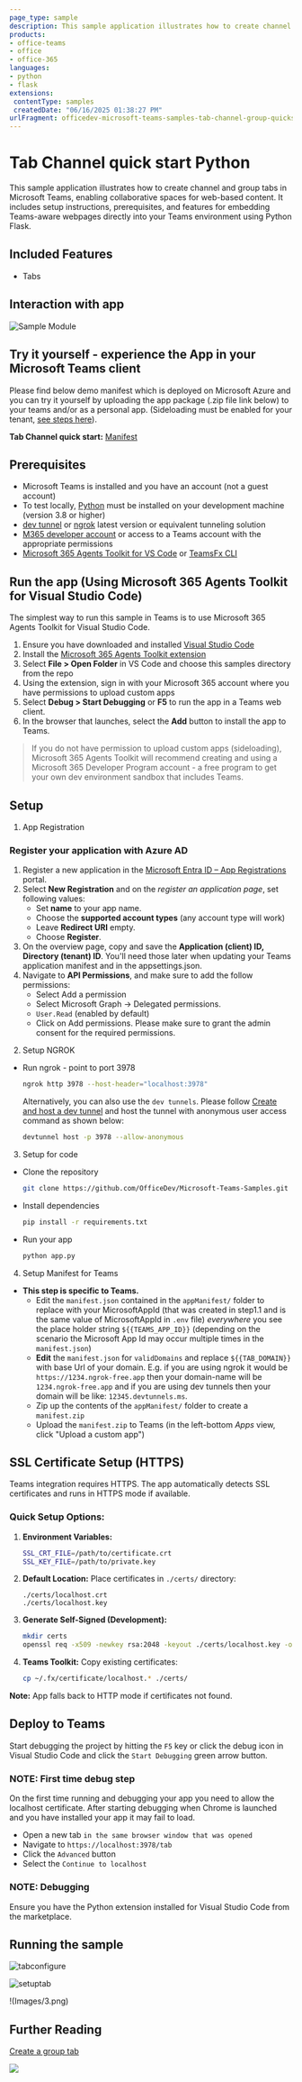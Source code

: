 ```yaml
---
page_type: sample
description: This sample application illustrates how to create channel and group tabs in Microsoft Teams, enabling collaborative spaces for web-based content. It includes setup instructions, prerequisites, and features for embedding Teams-aware webpages directly into your Teams environment.
products:
- office-teams
- office
- office-365
languages:
- python
- flask
extensions:
 contentType: samples
 createdDate: "06/16/2025 01:38:27 PM"
urlFragment: officedev-microsoft-teams-samples-tab-channel-group-quickstart-python
---
```


# Tab Channel quick start Python

This sample application illustrates how to create channel and group tabs in Microsoft Teams, enabling collaborative spaces for web-based content. It includes setup instructions, prerequisites, and features for embedding Teams-aware webpages directly into your Teams environment using Python Flask.

## Included Features
* Tabs

## Interaction with app

![Sample Module](Images/4.gif)

## Try it yourself - experience the App in your Microsoft Teams client
Please find below demo manifest which is deployed on Microsoft Azure and you can try it yourself by uploading the app package (.zip file link below) to your teams and/or as a personal app. (Sideloading must be enabled for your tenant, [see steps here](https://docs.microsoft.com/microsoftteams/platform/concepts/build-and-test/prepare-your-o365-tenant#enable-custom-teams-apps-and-turn-on-custom-app-uploading)).

**Tab Channel quick start:** [Manifest](/samples/tab-channel-group-quickstart/python/demo-manifest/tab-channel-group-quickstart.zip)

## Prerequisites

- Microsoft Teams is installed and you have an account (not a guest account)
- To test locally, [Python](https://www.python.org/downloads/) must be installed on your development machine (version 3.8 or higher)
- [dev tunnel](https://learn.microsoft.com/en-us/azure/developer/dev-tunnels/get-started?tabs=windows) or [ngrok](https://ngrok.com/) latest version or equivalent tunneling solution
- [M365 developer account](https://docs.microsoft.com/microsoftteams/platform/concepts/build-and-test/prepare-your-o365-tenant) or access to a Teams account with the appropriate permissions
- [Microsoft 365 Agents Toolkit for VS Code](https://marketplace.visualstudio.com/items?itemName=TeamsDevApp.ms-teams-vscode-extension) or [TeamsFx CLI](https://learn.microsoft.com/microsoftteams/platform/toolkit/teamsfx-cli?pivots=version-one)

## Run the app (Using Microsoft 365 Agents Toolkit for Visual Studio Code)

The simplest way to run this sample in Teams is to use Microsoft 365 Agents Toolkit for Visual Studio Code.

1. Ensure you have downloaded and installed [Visual Studio Code](https://code.visualstudio.com/docs/setup/setup-overview)
1. Install the [Microsoft 365 Agents Toolkit extension](https://marketplace.visualstudio.com/items?itemName=TeamsDevApp.ms-teams-vscode-extension)
1. Select **File > Open Folder** in VS Code and choose this samples directory from the repo
1. Using the extension, sign in with your Microsoft 365 account where you have permissions to upload custom apps
1. Select **Debug > Start Debugging** or **F5** to run the app in a Teams web client.
1. In the browser that launches, select the **Add** button to install the app to Teams.

> If you do not have permission to upload custom apps (sideloading), Microsoft 365 Agents Toolkit will recommend creating and using a Microsoft 365 Developer Program account - a free program to get your own dev environment sandbox that includes Teams.

## Setup

1) App Registration

### Register your application with Azure AD

1. Register a new application in the [Microsoft Entra ID – App Registrations](https://go.microsoft.com/fwlink/?linkid=2083908) portal.
2. Select **New Registration** and on the *register an application page*, set following values:
    * Set **name** to your app name.
    * Choose the **supported account types** (any account type will work)
    * Leave **Redirect URI** empty.
    * Choose **Register**.
3. On the overview page, copy and save the **Application (client) ID, Directory (tenant) ID**. You'll need those later when updating your Teams application manifest and in the appsettings.json.
4. Navigate to **API Permissions**, and make sure to add the follow permissions:
    * Select Add a permission
    * Select Microsoft Graph -> Delegated permissions.
    * `User.Read` (enabled by default)
    * Click on Add permissions. Please make sure to grant the admin consent for the required permissions.

2) Setup NGROK
 - Run ngrok - point to port 3978

   ```bash
   ngrok http 3978 --host-header="localhost:3978"
   ```  

   Alternatively, you can also use the `dev tunnels`. Please follow [Create and host a dev tunnel](https://learn.microsoft.com/en-us/azure/developer/dev-tunnels/get-started?tabs=windows) and host the tunnel with anonymous user access command as shown below:

   ```bash
   devtunnel host -p 3978 --allow-anonymous
   ```

3. Setup for code
- Clone the repository

    ```bash
    git clone https://github.com/OfficeDev/Microsoft-Teams-Samples.git
    ```

- Install dependencies

    ```bash
    pip install -r requirements.txt
    ```
- Run your app

    ```bash
    python app.py
    ```

4. Setup Manifest for Teams

- **This step is specific to Teams.**
    - Edit the `manifest.json` contained in the `appManifest/` folder to replace with your MicrosoftAppId (that was created in step1.1 and is the same value of MicrosoftAppId in `.env` file) *everywhere* you see the place holder string `${{TEAMS_APP_ID}}` (depending on the scenario the Microsoft App Id may occur multiple times in the `manifest.json`)
    - **Edit** the `manifest.json` for `validDomains` and replace `${{TAB_DOMAIN}}` with base Url of your domain. E.g. if you are using ngrok it would be `https://1234.ngrok-free.app` then your domain-name will be `1234.ngrok-free.app` and if you are using dev tunnels then your domain will be like: `12345.devtunnels.ms`.
    - Zip up the contents of the `appManifest/` folder to create a `manifest.zip`
    - Upload the `manifest.zip` to Teams (in the left-bottom *Apps* view, click "Upload a custom app")

## SSL Certificate Setup (HTTPS)

Teams integration requires HTTPS. The app automatically detects SSL certificates and runs in HTTPS mode if available.

### Quick Setup Options:

1. **Environment Variables:**
   ```bash
   SSL_CRT_FILE=/path/to/certificate.crt
   SSL_KEY_FILE=/path/to/private.key
   ```

2. **Default Location:** Place certificates in `./certs/` directory:
   ```
   ./certs/localhost.crt
   ./certs/localhost.key
   ```

3. **Generate Self-Signed (Development):**
   ```bash
   mkdir certs
   openssl req -x509 -newkey rsa:2048 -keyout ./certs/localhost.key -out ./certs/localhost.crt -days 365 -nodes -subj "/CN=localhost"
   ```

4. **Teams Toolkit:** Copy existing certificates:
   ```bash
   cp ~/.fx/certificate/localhost.* ./certs/
   ```

**Note:** App falls back to HTTP mode if certificates not found.

## Deploy to Teams
Start debugging the project by hitting the `F5` key or click the debug icon in Visual Studio Code and click the `Start Debugging` green arrow button.

### NOTE: First time debug step
On the first time running and debugging your app you need to allow the localhost certificate. After starting debugging when Chrome is launched and you have installed your app it may fail to load.

- Open a new tab `in the same browser window that was opened`
- Navigate to `https://localhost:3978/tab`
- Click the `Advanced` button
- Select the `Continue to localhost`

### NOTE: Debugging
Ensure you have the Python extension installed for Visual Studio Code from the marketplace.



## Running the sample

![tabconfigure](Images/1.png)

![setuptab](Images/2.png)

!(Images/3.png)


## Further Reading

[Create a group tab](https://learn.microsoft.com/microsoftteams/platform/tabs/how-to/create-channel-group-tab?pivots=node-java-script)

<img src="https://pnptelemetry.azurewebsites.net/microsoft-teams-samples/samples/tab-channel-group-quickstart-python" />